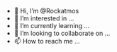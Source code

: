 - 👋 Hi, I’m @Rockatmos
- 👀 I’m interested in ...
- 🌱 I’m currently learning ...
- 💞️ I’m looking to collaborate on ...
- 📫 How to reach me ...

<!---
Rockatmos/Rockatmos is a ✨ special ✨ repository because its `README.md` (this file) appears on your GitHub profile.
You can click the Preview link to take a look at your changes.
--->
